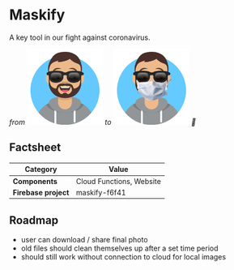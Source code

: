 # Maskify
A key tool in our fight against coronavirus.

_from
<img width="150" src="https://github.com/holistic-web/maskify/raw/master/assets/no-mask.png">
to
<img width="150" src="https://github.com/holistic-web/maskify/raw/master/assets/mask.png">
🥳_

## Factsheet
| **Category**         | **Value**                |
|----------------------|--------------------------|
| **Components**       | Cloud Functions, Website |
| **Firebase project** | maskify-f6f41            |

## Roadmap
- user can download / share final photo
- old files should clean themselves up after a set time period
- should still work without connection to cloud for local images